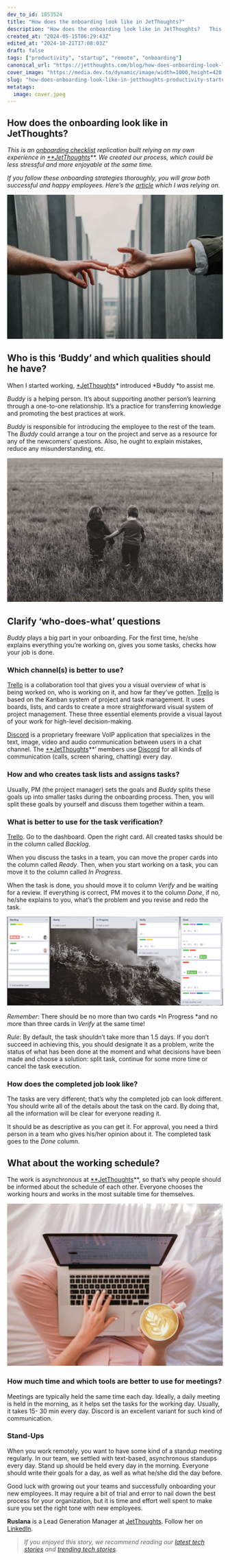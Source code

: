 ```yaml
---
dev_to_id: 1853524
title: "How does the onboarding look like in JetThoughts?"
description: "How does the onboarding look like in JetThoughts?   This is an onboarding checklist..."
created_at: "2024-05-15T06:29:43Z"
edited_at: "2024-10-21T17:08:03Z"
draft: false
tags: ["productivity", "startup", "remote", "onboarding"]
canonical_url: "https://jetthoughts.com/blog/how-does-onboarding-look-like-in-jetthoughts-productivity-startup/"
cover_image: "https://media.dev.to/dynamic/image/width=1000,height=420,fit=cover,gravity=auto,format=auto/https%3A%2F%2Fraw.githubusercontent.com%2Fjetthoughts%2Fjetthoughts.github.io%2Fmaster%2Fstatic%2Fassets%2Fimg%2Fblog%2Fhow-does-onboarding-look-like-in-jetthoughts-productivity-startup%2Ffile_0.jpeg"
slug: "how-does-onboarding-look-like-in-jetthoughts-productivity-startup"
metatags:
  image: cover.jpeg
---
```


## How does the onboarding look like in JetThoughts?

*This is an [onboarding checklist](https://jtway.co/effective-project-onboarding-checklist-87b95fce256b) replication built relying on my own experience in [**JetThoughts](https://www.jetthoughts.com/)**. We created our process, which could be less stressful and more enjoyable at the same time.*

*If you follow these onboarding strategies thoroughly, you will grow both successful and happy employees. Here’s the [article](https://jtway.co/effective-project-onboarding-checklist-87b95fce256b) which I was relying on.*

![Photo by [Toa Heftiba](https://unsplash.com/photos/_UIVmIBB3JU?utm_source=unsplash&utm_medium=referral&utm_content=creditCopyText) on [Unsplash](https://unsplash.com/search/photos/helping-hand?utm_source=unsplash&utm_medium=referral&utm_content=creditCopyText)](file_0.jpeg)

## Who is this ‘Buddy’ and which qualities should he have?

When I started working, [*JetThoughts](http://jetthoughts.com)* introduced *Buddy *to assist me.

*Buddy* is a helping person. It’s about supporting another person’s learning through a one-to-one relationship. It’s a practice for transferring knowledge and promoting the best practices at work.

*Buddy* is responsible for introducing the employee to the rest of the team. The *Buddy* could arrange a tour on the project and serve as a resource for any of the newcomers’ questions. Also, he ought to explain mistakes, reduce any misunderstanding, etc.

![Photo by [Kevin Gent](https://unsplash.com/photos/I7BQ8hww9bE?utm_source=unsplash&utm_medium=referral&utm_content=creditCopyText) on [Unsplash](https://unsplash.com/search/photos/friend?utm_source=unsplash&utm_medium=referral&utm_content=creditCopyText)](file_1.jpeg)

## Clarify ‘who-does-what’ questions

*Buddy* plays a big part in your onboarding. For the first time, he/she explains everything you’re working on, gives you some tasks, checks how your job is done.

### Which channel(s) is better to use?

[Trello](http://www.trello.com/‎) is a collaboration tool that gives you a visual overview of what is being worked on, who is working on it, and how far they’ve gotten. [Trello](http://www.trello.com/‎) is based on the Kanban system of project and task management. It uses boards, lists, and cards to create a more straightforward visual system of project management. These three essential elements provide a visual layout of your work for high-level decision-making.

[Discord](https://discordapp.com/) is a proprietary freeware VoIP application that specializes in the text, image, video and audio communication between users in a chat channel. The [**JetThoughts](https://www.jetthoughts.com/)**’ members use [Discord](https://discordapp.com/) for all kinds of communication (calls, screen sharing, chatting) every day.

### How and who creates task lists and assigns tasks?

Usually, PM (the project manager) sets the goals and *Buddy* splits these goals up into smaller tasks during the onboarding process. Then, you will split these goals by yourself and discuss them together within a team.

### What is better to use for the task verification?

[Trello](http://www.trello.com/‎). Go to the dashboard. Open the right card. All created tasks should be in the column called *Backlog*.

When you discuss the tasks in a team, you can move the proper cards into the column called *Ready*. Then, when you start working on a task, you can move it to the column called *In Progress*.

When the task is done, you should move it to column *Verify* and be waiting for a review. If everything is correct, PM moves it to the column *Done*, if no, he/she explains to you, what’s the problem and you revise and redo the task.

![](file_2.png)

*Remember*: There should be no more than two cards *In Progress *and no more than three cards in *Verify* at the same time!

*Rule*: By default, the task shouldn’t take more than 1.5 days. If you don’t succeed in achieving this, you should designate it as a problem, write the status of what has been done at the moment and what decisions have been made and choose a solution: split task, continue for some more time or cancel the task execution.

### How does the completed job look like?

The tasks are very different; that’s why the completed job can look different. You should write all of the details about the task on the card. By doing that, all the information will be clear for everyone reading it.

It should be as descriptive as you can get it. For approval, you need a third person in a team who gives his/her opinion about it. The completed task goes to the *Done* column.

## What about the working schedule?

The work is asynchronous at [**JetThoughts](https://www.jetthoughts.com/)**, so that’s why people should be informed about the schedule of each other. Everyone chooses the working hours and works in the most suitable time for themselves.

![Photo by [Nicole Honeywill](https://unsplash.com/photos/ylveRpZ8L1s?utm_source=unsplash&utm_medium=referral&utm_content=creditCopyText) on [Unsplash](https://unsplash.com/search/photos/laptop?utm_source=unsplash&utm_medium=referral&utm_content=creditCopyText)](file_3.jpeg)

### How much time and which tools are better to use for meetings?

Meetings are typically held the same time each day. Ideally, a daily meeting is held in the morning, as it helps set the tasks for the working day. Usually, it takes 15- 30 min every day. Discord is an excellent variant for such kind of communication.

### Stand-Ups

When you work remotely, you want to have some kind of a standup meeting regularly. In our team, we settled with text-based, asynchronous standups every day. Stand up should be held every day in the morning. Everyone should write their goals for a day, as well as what he/she did the day before.

Good luck with growing out your teams and successfully onboarding your new employees. It may require a bit of trial and error to nail down the best process for your organization, but it is time and effort well spent to make sure you set the right tone with new employees.

**Ruslana** is a Lead Generation Manager at [JetThoughts](https://www.jetthoughts.com/). Follow her on [LinkedIn](https://www.linkedin.com/in/ruslana-brykaliuk-970016135/).
>  *If you enjoyed this story, we recommend reading our [latest tech stories](https://jtway.co/latest) and [trending tech stories](https://jtway.co/trending).*
